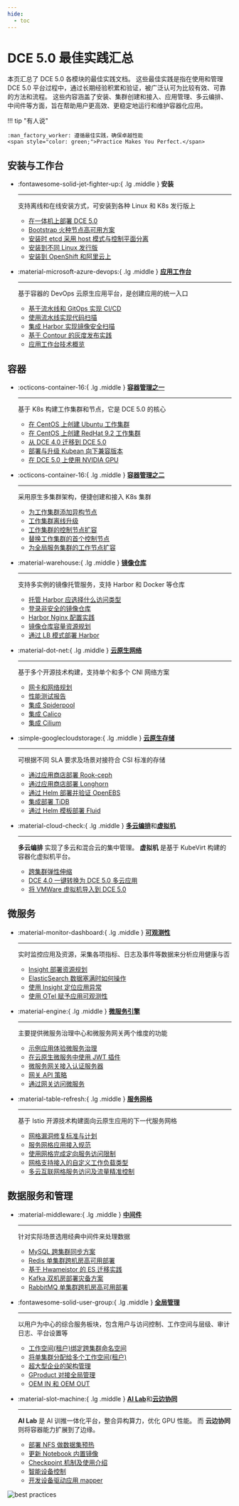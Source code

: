 ```yaml
---
hide:
  - toc
---
```


# DCE 5.0 最佳实践汇总

本页汇总了 DCE 5.0 各模块的最佳实践文档。
这些最佳实践是指在使用和管理 DCE 5.0 平台过程中，通过长期经验积累和验证，被广泛认可为比较有效、可靠的方法和流程。
这些内容涵盖了安装、集群创建和接入、应用管理、多云编排、中间件等方面，旨在帮助用户更高效、更稳定地运行和维护容器化应用。

!!! tip "有人说"

    :man_factory_worker: 遵循最佳实践，确保卓越性能 
    <span style="color: green;">Practice Makes You Perfect.</span>

## 安装与工作台

<div class="grid cards" markdown>

- :fontawesome-solid-jet-fighter-up:{ .lg .middle } __安装__

    ---

    支持离线和在线安装方式，可安装到各种 Linux 和 K8s 发行版上

    - [在一体机上部署 DCE 5.0](../install/best-practices/all-in-one-machine.md)
    - [Bootstrap 火种节点高可用方案](../install/best-practices/thinder-ha.md)
    - [安装时 etcd 采用 host 模式与控制平面分离](../install/best-practices/etcd-host-deploy.md)
    - [安装到不同 Linux 发行版](../install/os-install/uos-v20-install-dce5.0.md)
    - [安装到 OpenShift 和阿里云上](../install/k8s-install/ocp-install-dce5.0.md)

- :material-microsoft-azure-devops:{ .lg .middle } [__应用工作台__](../amamba/intro/index.md)

    ---

    基于容器的 DevOps 云原生应用平台，是创建应用的统一入口

    - [基于流水线和 GitOps 实现 CI/CD](../amamba/quickstart/argocd-jenkins.md)
    - [使用流水线实现代码扫描](../amamba/quickstart/scan-with-pipeline.md)
    - [集成 Harbor 实现镜像安全扫描](../amamba/quickstart/scan-with-harbor.md)
    - [基于 Contour 的灰度发布实践](../amamba/quickstart/contour-argorollout.md)
    - [应用工作台技术概览](../amamba/intro/tech-overview.md)

</div>

## 容器

<div class="grid cards" markdown>

- :octicons-container-16:{ .lg .middle } [__容器管理之一__](../kpanda/intro/index.md)

    ---

    基于 K8s 构建工作集群和节点，它是 DCE 5.0 的核心

    - [在 CentOS 上创建 Ubuntu 工作集群](../kpanda/best-practice/create-ubuntu-on-centos-platform.md)
    - [在 CentOS 上创建 RedHat 9.2 工作集群](../kpanda/best-practice/create-redhat9.2-on-centos-platform.md)
    - [从 DCE 4.0 迁移到 DCE 5.0](../kpanda/best-practice/dce4-5-migration.md)
    - [部署与升级 Kubean 向下兼容版本](../kpanda/best-practice/kubean-low-version.md)
    - [在 DCE 5.0 上使用 NVIDIA GPU](../kpanda/user-guide/gpu/nvidia/index.md)

- :octicons-container-16:{ .lg .middle } [__容器管理之二__](../kpanda/intro/index.md)

    ---

    采用原生多集群架构，便捷创建和接入 K8s 集群

    - [为工作集群添加异构节点](../kpanda/best-practice/multi-arch.md)
    - [工作集群离线升级](../kpanda/best-practice/update-offline-cluster.md)
    - [工作集群的控制节点扩容](../kpanda/best-practice/add-master-node.md)
    - [替换工作集群的首个控制节点](../kpanda/best-practice/replace-first-master-node.md)
    - [为全局服务集群的工作节点扩容](../kpanda/best-practice/add-worker-node-on-global.md)

- :material-warehouse:{ .lg .middle } [__镜像仓库__](../kangaroo/intro/index.md)

    ---

    支持多实例的镜像托管服务，支持 Harbor 和 Docker 等仓库

    - [托管 Harbor 应选择什么访问类型](../kangaroo/best-practice/managed-harbor-select-access-type.md)
    - [登录非安全的镜像仓库](../kangaroo/best-practice/insecure_registry.md)
    - [Harbor Nginx 配置实践](../kangaroo/best-practice/harbor-nginx.md)
    - [镜像仓库容量资源规划](../kangaroo/best-practice/capacity-planning.md)
    - [通过 LB 模式部署 Harbor](../kangaroo/best-practice/lb.md)

- :material-dot-net:{ .lg .middle } [__云原生网络__](../network/intro/index.md)
    
    ---

    基于多个开源技术构建，支持单个和多个 CNI 网络方案

    - [网卡和网络规划](../network/plans/ethplan.md)
    - [性能测试报告](../network/performance/cni-performance.md)
    - [集成 Spiderpool](../network/modules/spiderpool/index.md)
    - [集成 Calico](../network/modules/calico/index.md)
    - [集成 Cilium](../network/modules/cilium/index.md)

- :simple-googlecloudstorage:{ .lg .middle } [__云原生存储__](../storage/index.md)
    
    ---

    可根据不同 SLA 要求及场景对接符合 CSI 标准的存储

    - [通过应用商店部署 Rook-ceph](../storage/solutions/dce-rook-ceph.md)
    - [通过应用商店部署 Longhorn](../storage/solutions/dce-longhorn.md)
    - [通过 Helm 部署并验证 OpenEBS](../storage/solutions/openebs-helm.md)
    - [集成部署 TiDB](../storage/hwameistor/application/tidb.md)
    - [通过 Helm 模板部署 Fluid](../storage/solutions/fluid.md)

- :material-cloud-check:{ .lg .middle } [__多云编排__](../kairship/intro/index.md)和[__虚拟机__](../virtnest/intro/index.md) 

    ---

    **多云编排** 实现了多云和混合云的集中管理。
    **虚拟机** 是基于 KubeVirt 构建的容器化虚拟机平台。

    - [跨集群弹性伸缩](../kairship/best-practice/fhpa.md)
    - [DCE 4.0 一键转换为 DCE 5.0 多云应用](../kairship/best-practice/one-click-conversion.md)
    - [将 VMWare 虚拟机导入到 DCE 5.0](../virtnest/import/import-ubuntu.md)

</div>

## 微服务

<div class="grid cards" markdown>

- :material-monitor-dashboard:{ .lg .middle } [__可观测性__](../insight/intro/index.md)

    ---

    实时监控应用及资源，采集各项指标、日志及事件等数据来分析应用健康与否

    - [Insight 部署资源规划](../insight/quickstart/res-plan/index.md)
    - [ElasticSearch 数据塞满时如何操作](../insight/faq/expand-once-es-full.md)
    - [使用 Insight 定位应用异常](../insight/best-practice/find_root_cause.md)
    - [使用 OTel 赋予应用可观测性](../insight/quickstart/otel/otel.md)

- :material-engine:{ .lg .middle } [__微服务引擎__](../skoala/intro/index.md)

    ---

    主要提供微服务治理中心和微服务网关两个维度的功能

    - [示例应用体验微服务治理](../skoala/best-practice/use-skoala-01.md)
    - [在云原生微服务中使用 JWT 插件](../skoala/best-practice/plugins/jwt.md)
    - [微服务网关接入认证服务器](../skoala/best-practice/auth-server.md)
    - [网关 API 策略](../skoala/best-practice/gateway02.md)
    - [通过网关访问微服务](../skoala/best-practice/gateway01.md)

- :material-table-refresh:{ .lg .middle } [__服务网格__](../mspider/intro/index.md)

    ---

    基于 Istio 开源技术构建面向云原生应用的下一代服务网格

    - [网格漏洞修复标准与计划](../mspider/intro/sla.md)
    - [服务网格应用接入规范](../mspider/intro/app-spec.md)
    - [使用网格完成定向服务访问限制](../mspider/best-practice/use-egress-and-authorized-policy.md)
    - [网格支持接入的自定义工作负载类型](../mspider/best-practice/use-custom-workloads.md)
    - [多云互联网格服务访问及流量精准控制](../mspider/best-practice/multinet-control.md)

</div>

## 数据服务和管理

<div class="grid cards" markdown>

- :material-middleware:{ .lg .middle } [__中间件__](../middleware/index.md)

    ---

    针对实际场景选用经典中间件来处理数据

    - [MySQL 跨集群同步方案](../middleware/mysql/best-practice/crossclusterssync.md)
    - [Redis 单集群跨机房高可用部署](../middleware/redis/best-practice/singleclustercrosszone.md)
    - [基于 Hwameistor 的 ES 迁移实践](../middleware/elasticsearch/user-guide/migrate-es.md)
    - [Kafka 双机房部署灾备方案](../middleware/kafka/bestpractice/kafkain2IDC.md)
    - [RabbitMQ 单集群跨机房高可用部署](../middleware/rocketmq/best-pratice/singleclustercrosszone.md)

- :fontawesome-solid-user-group:{ .lg .middle } [__全局管理__](../ghippo/intro/index.md)

    ---

    以用户为中心的综合服务板块，包含用户与访问控制、工作空间与层级、审计日志、平台设置等

    - [工作空间(租户)绑定跨集群命名空间](../ghippo/best-practice/ws-to-ns.md)
    - [将单集群分配给多个工作空间(租户)](../ghippo/best-practice/cluster-for-multiws.md)
    - [超大型企业的架构管理](../ghippo/best-practice/super-group.md)
    - [GProduct 对接全局管理](../ghippo/best-practice/gproduct/intro.md)
    - [OEM IN 和 OEM OUT](../ghippo/best-practice/oem/oem-in.md)

- :material-slot-machine:{ .lg .middle } [__AI Lab__](../baize/intro/index.md)和[__云边协同__](../kant/intro/index.md)

    ---

    **AI Lab** 是 AI 训推一体化平台，整合异构算力，优化 GPU 性能。
    而 **云边协同** 则将容器能力扩展到了边缘。

    - [部署 NFS 做数据集预热](../baize/best-practice/deploy-nfs-in-worker.md)
    - [更新 Notebook 内置镜像](../baize/best-practice/change-notebook-image.md)
    - [Checkpoint 机制及使用介绍](../baize/best-practice/checkpoint.md)
    - [智能设备控制](../kant/best-practice/device-control.md)
    - [开发设备驱动应用 mapper](../kant/best-practice/develop-device-mapper.md)

</div>

![best practices](../images/bphome.jpeg)
